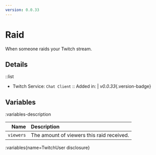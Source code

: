```yaml
---
version: 0.0.33
---
```


# Raid
When someone raids your Twitch stream.

## Details
::list
- Twitch Service: `Chat Client`
::
Added in: | *v0.0.33*{.version-badge}

## Variables
:variables-description

Name | Description
----:|:------------
`viewers` | The amount of viewers this raid received.

:variables{name=TwitchUser disclosure}